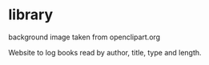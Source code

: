 # library

background image taken from openclipart.org

Website to log books read by author, title, type and length. 
